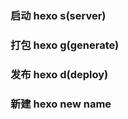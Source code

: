 ### 启动    hexo s(server)
### 打包    hexo g(generate)
### 发布    hexo d(deploy)
### 新建    hexo new name
